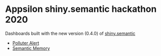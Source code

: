 # Appsilon shiny.semantic hackathon 2020

Dashboards built with the new version (0.4.0) of [shiny.semantic](https://github.com/Appsilon/shiny.semantic)

* [Polluter Alert](https://demo.appsilon.ai/apps/polluter/)
* [Semantic Memory](https://demo.appsilon.ai/apps/semantic_memory/)
